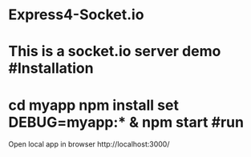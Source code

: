 # Express4-Socket.io
This is a socket.io server demo
#Installation
====================
cd myapp
npm install
set DEBUG=myapp:* & npm start 
#run
============
Open local app in browser
http://localhost:3000/
